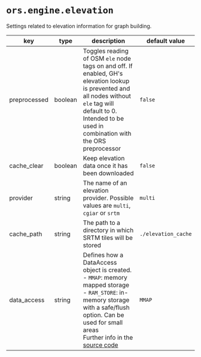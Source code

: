 
# `ors.engine.elevation`

Settings related to elevation information for graph building.

| key          | type    | description                                                                                                                                                                                                                                                                                                                       | default value       |
|--------------|---------|-----------------------------------------------------------------------------------------------------------------------------------------------------------------------------------------------------------------------------------------------------------------------------------------------------------------------------------|---------------------|
| preprocessed | boolean | Toggles reading of OSM `ele` node tags on and off. If enabled, GH's elevation lookup is prevented and all nodes without `ele` tag will default to 0. Intended to be used in combination with the ORS preprocessor                                                                                                                 | `false`             |
| cache_clear  | boolean | Keep elevation data once it has been downloaded                                                                                                                                                                                                                                                                                   | `false`             |
| provider     | string  | The name of an elevation provider. Possible values are `multi`, `cgiar` or `srtm`                                                                                                                                                                                                                                                 | `multi`             |
| cache_path   | string  | The path to a directory in which SRTM tiles will be stored                                                                                                                                                                                                                                                                        | `./elevation_cache` |
| data_access  | string  | Defines how a DataAccess object is created. <br> - `MMAP`: memory mapped storage <br> - `RAM_STORE`: in-memory storage with a safe/flush option. Can be used for small areas <br> Further info in the [source code](https://github.com/GIScience/graphhopper/blob/ors_4.0/core/src/main/java/com/graphhopper/storage/DAType.java) | `MMAP`              |
